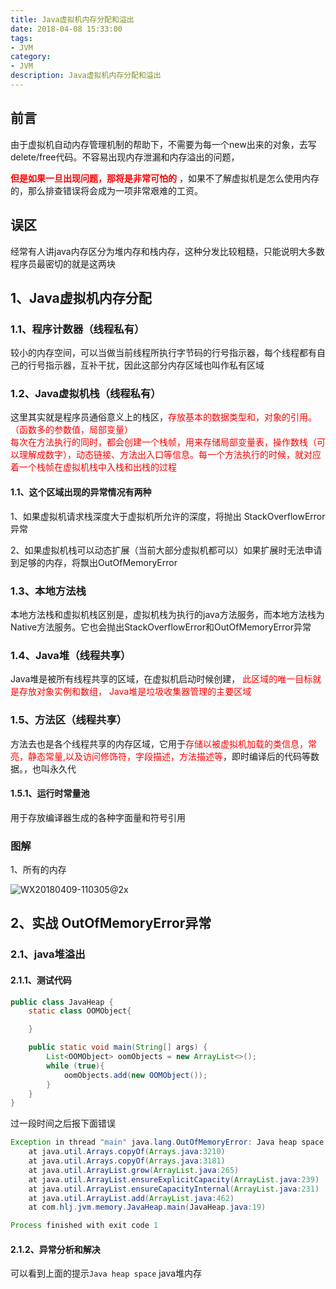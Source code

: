 ```yaml
---
title: Java虚拟机内存分配和溢出
date: 2018-04-08 15:33:00
tags: 
- JVM
category: 
- JVM
description: Java虚拟机内存分配和溢出
---
```

<!-- image url 
https://raw.githubusercontent.com/HealerJean/HealerJean.github.io/master/blogImages
　　首行缩进
<font color="red">  </font>
-->

## 前言

由于虚拟机自动内存管理机制的帮助下，不需要为每一个new出来的对象，去写delete/free代码。不容易出现内存泄漏和内存溢出的问题，

<font color="red">**但是如果一旦出现问题，那将是非常可怕的** </font>，如果不了解虚拟机是怎么使用内存的，那么排查错误将会成为一项非常艰难的工资。


## 误区
经常有人讲java内存区分为堆内存和栈内存，这种分发比较粗糙，只能说明大多数程序员最密切的就是这两块

## 1、Java虚拟机内存分配

### 1.1、程序计数器（线程私有）

较小的内存空间，可以当做当前线程所执行字节码的行号指示器，每个线程都有自己的行号指示器，互补干扰，因此这部分内存区域也叫作私有区域

### 1.2、Java虚拟机栈（线程私有）

这里其实就是程序员通俗意义上的栈区，<font color="red">存放基本的数据类型和，对象的引用。（函数多的参数值，局部变量）
 </font>
 <br/>
 <font color="red">每次在方法执行的同时，都会创建一个栈帧，用来存储局部变量表，操作数栈（可以理解成数字），动态链接、方法出入口等信息。每一个方法执行的时候，就对应着一个栈帧在虚拟机栈中入栈和出栈的过程 </font>
#### 1.1、这个区域出现的异常情况有两种

1、如果虚拟机请求栈深度大于虚拟机所允许的深度，将抛出 StackOverflowError异常

2、如果虚拟机栈可以动态扩展（当前大部分虚拟机都可以）如果扩展时无法申请到足够的内存，将飘出OutOfMemoryError


### 1.3、本地方法栈

本地方法栈和虚拟机栈区别是，虚拟机栈为执行的java方法服务，而本地方法栈为Native方法服务。它也会抛出StackOverflowError和OutOfMemoryError异常

### 1.4、Java堆（线程共享）

Java堆是被所有线程共享的区域，在虚拟机启动时候创建，<font color="red">  此区域的唯一目标就是存放对象实例和数组，</font>
<font color="red"> Java堆是垃圾收集器管理的主要区域 </font>


### 1.5、方法区（线程共享）

方法去也是各个线程共享的内存区域，它用于<font color="red">存储以被虚拟机加载的类信息，常亮，静态常量,以及访问修饰符，字段描述，方法描述等</font>，即时编译后的代码等数据。，也叫永久代

#### 1.5.1、运行时常量池

用于存放编译器生成的各种字面量和符号引用


### 图解


1、所有的内存

![WX20180409-110305@2x](markdownImage/WX20180409-110305@2x.png)


## 2、实战 OutOfMemoryError异常

### 2.1、java堆溢出

#### 2.1.1、测试代码
```java
public class JavaHeap {
    static class OOMObject{

    }

    public static void main(String[] args) {
        List<OOMObject> oomObjects = new ArrayList<>();
        while (true){
            oomObjects.add(new OOMObject());
        }
    }
}

```

过一段时间之后报下面错误

```java
Exception in thread "main" java.lang.OutOfMemoryError: Java heap space
	at java.util.Arrays.copyOf(Arrays.java:3210)
	at java.util.Arrays.copyOf(Arrays.java:3181)
	at java.util.ArrayList.grow(ArrayList.java:265)
	at java.util.ArrayList.ensureExplicitCapacity(ArrayList.java:239)
	at java.util.ArrayList.ensureCapacityInternal(ArrayList.java:231)
	at java.util.ArrayList.add(ArrayList.java:462)
	at com.hlj.jvm.memory.JavaHeap.main(JavaHeap.java:19)

Process finished with exit code 1
```

#### 2.1.2、异常分析和解决

可以看到上面的提示`Java heap space` java堆内存



 


